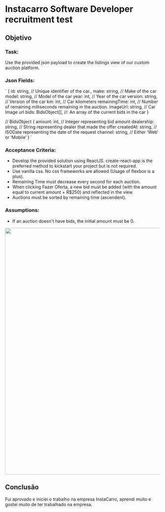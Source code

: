 # Instacarro Software Developer recruitment test

## Objetivo

### Task:
Use the provided json payload to create the listings view of our custom auction
platform.

### Json Fields:
`
{
id: string, // Unique identifier of the car.,
make: string, // Make of the car
model: string, // Model of the car
year: int, // Year of the car
version: string, // Version of the car
km: int, // Car kilometers
remainingTime: int, // Number of remaining milliseconds remaining in the auction.
imageUrl: string, // Car Image url
bids: BidsObject[], //: An array of the current bids in the car
}

// BidsObject
{
amount: int, // Integer representing bid amount
dealership: string, // String representing dealer that made the offer
createdAt: string, // ISODate representing the date of the request
channel: string, // Either ‘Web’ or ‘Mobile’
}
`

### Acceptance Criteria:
- Develop the provided solution using ReactJS. create-react-app is the preferred
method to kickstart your project but is not required.
- Use vanilla css. No css frameworks are allowed (Usage of flexbox is a plus).
- Remaining Time must decrease every second for each auction.
- When clicking Fazer Oferta, a new bid must be added (with the amount equal to
current amount + R$250) and reflected in the view.
- Auctions must be sorted by remaining time (ascendent).

### Assumptions:
- If an auction doesn't have bids, the initial amount must be 0.

<img src="https://i.imgur.com/YLs6iNm.png" width="800">

## Conclusão

Fui aprovado e iniciei o trabalho na empresa InstaCarro, aprendi muito e gostei muito de ter trabalhado na empresa. 
